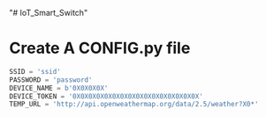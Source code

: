 "# IoT_Smart_Switch" 
# Create A CONFIG.py file
```python
SSID = 'ssid'
PASSWORD = 'password'
DEVICE_NAME = b'0X0X0X0X'
DEVICE_TOKEN = '0X0X0X0X0X0X0X0X0X0X0X0X0X0X0X0X'
TEMP_URL = 'http://api.openweathermap.org/data/2.5/weather?X0*'
```